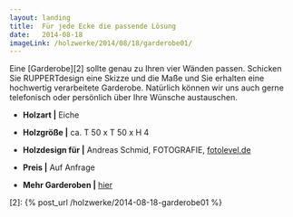 ```yaml
---
layout: landing
title:  Für jede Ecke die passende Lösung
date:   2014-08-18
imageLink: /holzwerke/2014/08/18/garderobe01/
---
```


Eine [Garderobe][2] sollte genau zu Ihren vier Wänden passen.
Schicken Sie RUPPERTdesign eine Skizze und die Maße und Sie erhalten eine hochwertig verarbeitete Garderobe.
Natürlich können wir uns auch gerne telefonisch oder persönlich über Ihre Wünsche austauschen. 

* **Holzart \|** Eiche
* **Holzgröße \|** ca. T 50 x T 50 x H 4
* **Holzdesign für \|** Andreas Schmid, FOTOGRAFIE, [fotolevel.de][1]
* **Preis \|** Auf Anfrage

* **Mehr Garderoben \|** <a href="{{ site.baseurl }}/holzwerke">hier</a>



 [1]: http://fotolevel.de
 [2]: {% post_url /holzwerke/2014-08-18-garderobe01 %}